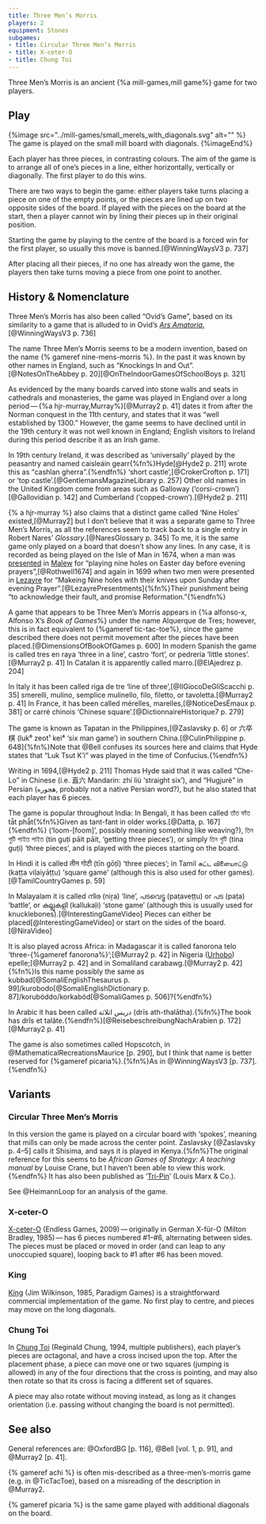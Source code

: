 ```yaml
---
title: Three Men’s Morris
players: 2
equipment: Stones
subgames:
- title: Circular Three Men’s Morris
- title: X-ceter-O
- title: Chung Toi
---
```


<p class="lead">
<span class="aka">Three Men’s Morris</span> is an ancient {%a mill-games,mill game%} game for two players.
</p>

<!-- excerpt -->

## Play

{%image src="../mill-games/small_merels_with_diagonals.svg" alt="" %}
The game is played on the small mill board with diagonals.
{%imageEnd%}

Each player has three pieces, in contrasting colours. The aim of the game is to arrange all of one’s pieces in a line, either horizontally, vertically or diagonally. The first player to do this wins.

There are two ways to begin the game: either players take turns placing a piece on one of the empty points, or the pieces are lined up on two opposite sides of the board. If played with the pieces on the board at the start, then a player cannot win by lining their pieces up in their original position.

Starting the game by playing to the centre of the board is a forced win for the first player, so usually this move is banned.[@WinningWaysV3 p. 737]

After placing all their pieces, if no one has already won the game, the players then take turns moving a piece from one point to another.

## History & Nomenclature

Three Men’s Morris has also been called “<span class="aka">Ovid’s Game</span>”, based on its similarity to a game that is alluded to in Ovid’s [<cite lang="la">Ars Amatoria</cite>.](https://en.wikipedia.org/wiki/Ars_Amatoria)[@WinningWaysV3 p.  736]

The name Three Men’s Morris seems to be a modern invention, based on the name {% gameref nine-mens-morris %}. In the past it was known by other names in England, such as “<span class="aka">Knockings In and Out</span>”.[@NotesOnTheAbbey p.  20][@OnTheIndoorGamesOfSchoolBoys p. 321] 

As evidenced by the many boards carved into stone walls and seats in cathedrals and monasteries, the game was played in England over a long period — {%a hjr-murray,Murray%}[@Murray2 p. 41] dates it from after the Norman conquest in the 11th century, and states that it was “well established by 1300.” However, the game seems to have declined until in the 19th century it was not well known in England; English visitors to Ireland during this period describe it as an Irish game.

In 19th century Ireland, it was described as ‘universally’ played by the peasantry and named <span lang="ga" class="aka">caisleáin gearr</span>{%fn%}Hyde[@Hyde2 p.  211] wrote this as “<span lang="ga" class="aka">cashlan gherra</span>”.{%endfn%} ‘<span class="aka">short castle</span>’,[@CrokerCrofton p.  171] or ‘<span class="aka">top castle</span>’.[@GentlemansMagazineLibrary p. 257] Other old names in the United Kingdom come from areas such as Galloway (‘<span class="aka">corsi-crown</span>’)[@Gallovidian p.  142] and Cumberland (‘<span class="aka">copped-crown</span>’).[@Hyde2 p. 211]

{% a hjr-murray %} also claims that a distinct game called ‘<span class="aka">Nine Holes</span>’ existed,[@Murray2] but I don’t believe that it was a separate game to Three Men’s Morris, as all the references seem to track back to a single entry in Robert Nares’ <cite>Glossary</cite>.[@NaresGlossary p. 345] To me, it is the same game only played on a board that doesn’t show any lines. In any case, it is recorded as being played on the Isle of Man in 1674, when a man was [presented](https://en.wikipedia.org/wiki/Presentment) in [Malew](https://en.wikipedia.org/wiki/Malew) for “playing nine holes on Easter day before evening prayers”,[@Rothwell1674] and again in 1699 when two men were presented in [Lezayre](https://en.wikipedia.org/wiki/Lezayre) for “Makeing Nine holes with their knives upon Sunday after evening Prayer”.[@LezayrePresentments]{%fn%}Their punishment being “to acknowledge their fault, and promise Reformation.”{%endfn%}

A game that appears to be Three Men’s Morris appears in {%a alfonso-x, Alfonso X’s <cite>Book of Games</cite>%} under the name <span lang="es">Alquerque de Tres</span>; however, this is in fact equivalent to {%gameref tic-tac-toe%}, since the game described there does not permit movement after the pieces have been placed.[@DimensionsOfBookOfGames p. 600]  In modern Spanish the game is called <span lang="es" class="aka">tres en raya</span> ‘three in a line’, <span lang="es" class="aka">castro</span> ‘fort’, or <span lang="es" class="aka">pedrería</span> ‘little stones’.[@Murray2 p. 41] In Catalan it is apparently called <span lang="ca" class="aka">marro</span>.[@ElAjedrez p. 204]

In Italy it has been called <span lang="it" class="aka">riga de tre</span> ‘line of three’,[@IlGiocoDeGliScacchi p. 35] <span lang="it" class="aka">smerelli</span>, <span lang="it" class="aka">mulino</span>, <span lang="it" class="aka">semplice mulinello</span>, <span lang="it" class="aka">filo</span>, <span lang="it" class="aka">filetto</span>, or <span lang="it" class="aka">tavoletta</span>.[@Murray2 p. 41] In France, it has been called <span lang="fr" class="aka">mérelles</span>, <span lang="fr" class="aka">marelles</span>,[@NoticeDesÉmaux p.  381] or <span lang="fr" class="aka">carré chinois</span> ‘Chinese square’.[@DictionnaireHistorique7 p. 279]

The game is known as <span lang="fil" class="noun aka">Tapatan</span> in the Philippines,[@Zaslavsky p. 6] or <span lang="yue-Hans-HK" class="aka">六卒棋</span> (<span lang="yue-Latn-jyutping" class="aka">luk⁶ zeot¹ kei⁴</span> ‘six man game’) in southern China.[@CulinPhilippine p. 648]{%fn%}Note that @Bell confuses its sources here and claims that Hyde states that “<span class="aka noun">Luk Tsut K’i</span>” was played in the time of Confucius.{%endfn%}

Writing in 1694,[@Hyde2 p. 211] Thomas Hyde said that it was called “<span lang="zh-Latn" class="aka noun">Che-Lo</span>” in Chinese (i.e. <span lang="zh-Hant" class="aka">直六</span> Mandarin: <span lang="cmn-Latn-pinyin" class="aka">zhí liù</span> ‘straight six’), and “<span lang="fa-Latn" class="aka noun">Hugjurè</span>” in Persian (<span lang="fa" class="aka">هجوره</span>, probably not a native Persian word?), but he also stated that each player has 6 pieces.

The game is popular throughout India: In Bengali, it has been called <span lang="bn" class="aka">তাঁত ফাঁত</span> <span lang="bn-Latn" class="aka">tā̃t phā̃t</span>{%fn%}Given as <span lang="bn-Latn" class="aka">tant-fant</span> in older works.[@Datta, p. 167]{%endfn%} (‘loom-[foom]’, possibly meaning something like weaving?), <span lang="bn" class="aka">তিন গুটি পাইত পাইত</span> (<span lang="bn-Latn" class="aka">tin guṭi pāit pāit</span>, ‘getting three pieces’), or simply <span lang="bn" class="aka">তিন গুটি</span> (<span lang="bn-Latn" class="aka">tina guṭi</span>) ‘three pieces’, and is played with the pieces starting on the board.

In Hindi it is called <span lang="hi" class="aka">तीन गोटी</span> (<span lang="hi-Latn" class="aka">tīn gōṭī</span>) ‘three pieces’; in Tamil <span lang="ta" class="aka">கட்ட விளையாட்டு</span> (<span lang="ta-Latn" class="aka">kaṭṭa viḷaiyāṭṭu</span>) ‘square game’ (although this is also used for other games).[@TamilCountryGames p. 59]

In Malayalam it is called <span lang="ml" class="aka">നിര</span> (<span lang="ml-Latn" class="aka">niṟa</span>) ‘line’, <span lang="ml" class="aka">പടവെട്ടു</span> (<span lang="ml-Latn" class="aka">paṭaveṭṭu</span>) or <span lang="ml" class="aka">പട</span> (<span lang="ml-Latn">paṭa</span>) ‘battle’, or <span lang="ml" class="aka">കല്ലുകളി</span> (<span lang="ml-Latn" class="aka">kallukaḷi</span>) ‘stone game’ (although this is usually used for knucklebones).[@InterestingGameVideo] Pieces can either be placed[@InterestingGameVideo] or start on the sides of the board.[@NiraVideo]

It is also played across Africa: in Madagascar it is called <span lang="mg" class="aka">fanorona telo</span> ‘three-{%gameref fanorona%}’;[@Murray2 p. 42] in Nigeria ([Urhobo](https://en.wikipedia.org/wiki/Urhobo_language)) <span lang="urh" class="aka">epelle</span>;[@Murray2 p. 42] and in Somaliland <span lang="so" class="aka">carabawg</span>.[@Murray2 p. 42]{%fn%}Is this name possibly the same as <span lang="so">kubbad</span>[@SomaliEnglishThesaurus p. 99]/<span lang="so">kurobodo</span>[@SomaliEnglishDictionary p. 87]/<span lang="so">koruböddo</span>/<span lang="so">korkaböd</span>[@SomaliGames p.  506]?{%endfn%}

In Arabic it has been called <span lang="ar" class="aka">دريس اثلاثة</span> (<span lang="ar-Latn" class="aka">drīs ath-thalātha</span>).{%fn%}The book has <span lang="ar-Latn">drîs et talâte</span>.{%endfn%}[@ReisebeschreibungNachArabien p. 172][@Murray2 p. 41]

The game is also sometimes called <span class="aka">Hopscotch</span>, in @MathematicalRecreationsMaurice [p. 290], but I think that name is better reserved for {%gameref picaria%}.{%fn%}As in @WinningWaysV3 [p. 737].{%endfn%}

<!-- To Check
* Terni Lapilli
* Three Men’s Marriage
-->

## Variants

### Circular Three Men’s Morris

In this version the game is played on a circular board with ‘spokes’, meaning that mills can only be made across the center point. Zaslavsky [@Zaslavsky p. 4–5] calls it <span class="aka">Shisima</span>, and says it is played in Kenya.{%fn%}The original reference for this seems to be <cite>African Games of Strategy: A teaching manual</cite> by Louise Crane, but I haven’t been able to view this work.{%endfn%} It has also been published as ‘[<span class="aka">Tri-Pin</span>](https://boardgamegeek.com/boardgame/111169/tri-pin)’ (Louis Marx & Co.).

See @HeimannLoop for an analysis of the game.

### X-ceter-O

[X-ceter-O](https://boardgamegeek.com/boardgame/21951/x-ceter-o) (Endless Games, 2009) — originally in German <span lang="de">X-für-O</span> (Milton Bradley, 1985) — has 6 pieces numbered #1–#6, alternating between sides. The pieces must be placed or moved in order (and can leap to any unoccupied square), looping back to #1 after #6 has been moved.

### King

[King](https://boardgamegeek.com/boardgame/22452/king) (Jim Wilkinson, 1985,
Paradigm Games) is a straightforward commercial implementation of the game. No
first play to centre, and pieces may move on the long diagonals.

### Chung Toi

In [Chung Toi](https://boardgamegeek.com/boardgame/11557/chung-toi) (Reginald Chung, 1994, multiple publishers), each player’s pieces are octagonal, and have a cross incised upon the top. After the placement phase, a piece can move one or two squares (jumping is allowed) in any of the four directions that the cross is pointing, and may also then rotate so that its cross is facing a different set of squares.

A piece may also rotate without moving instead, as long as it changes orientation (i.e. passing without changing the board is not permitted).

## See also

General references are: @OxfordBG [p. 116], @Bell [vol. 1, p. 91], and @Murray2 [p. 41].

{% gameref achi %} is often mis-described as a three-men’s-morris game (e.g. in @TicTacToe), based on a misreading of the description in @Murray2.

{% gameref picaria %} is the same game played with additional diagonals on the board.
